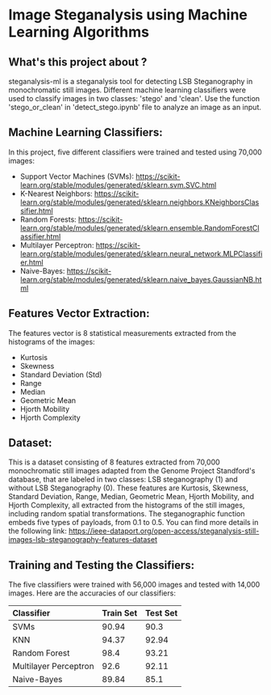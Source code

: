 # Image Steganalysis using Machine Learning Algorithms

What's this project about ?
-----------
steganalysis-ml is a steganalysis tool for detecting LSB Steganography in monochromatic still images. Different machine learning classifiers were used to classify images in two classes: 'stego' and 'clean'.
Use the function 'stego_or_clean' in 'detect_stego.ipynb' file to analyze an image as an input.

Machine Learning Classifiers:
-----------
In this project, five different classifiers were trained and tested using 70,000 images:
-   Support Vector Machines (SVMs): https://scikit-learn.org/stable/modules/generated/sklearn.svm.SVC.html
-   K-Nearest Neighbors: https://scikit-learn.org/stable/modules/generated/sklearn.neighbors.KNeighborsClassifier.html
-   Random Forests: https://scikit-learn.org/stable/modules/generated/sklearn.ensemble.RandomForestClassifier.html
-   Multilayer Perceptron: https://scikit-learn.org/stable/modules/generated/sklearn.neural_network.MLPClassifier.html
-   Naive-Bayes: https://scikit-learn.org/stable/modules/generated/sklearn.naive_bayes.GaussianNB.html

Features Vector Extraction:
-----------
The features vector is 8 statistical measurements extracted from the histograms of the images:
- Kurtosis
- Skewness
- Standard Deviation (Std)
- Range
- Median
- Geometric Mean
- Hjorth Mobility
- Hjorth Complexity

Dataset:
-----------
This is a dataset consisting of 8 features extracted from 70,000 monochromatic still images adapted from the Genome Project Standford's database, that are labeled in two classes: LSB steganography (1) and without LSB Steganography (0). These features are Kurtosis, Skewness, Standard Deviation, Range, Median, Geometric Mean, Hjorth Mobility, and Hjorth Complexity, all extracted from the histograms of the still images, including random spatial transformations. The steganographic function embeds five types of payloads, from 0.1 to 0.5.
You can find more details in the following link:
https://ieee-dataport.org/open-access/steganalysis-still-images-lsb-steganography-features-dataset

Training and Testing the Classifiers:
-----------
The five classifiers were trained with 56,000 images and tested with 14,000 images. Here are the accuracies of our classifiers:

Classifier     |   Train Set                  |   Test Set
:-      |   :-                      |    :-
SVMs       |   90.94           |   90.3
KNN       |   94.37         |   92.94
Random Forest       |   98.4                 |   93.21
Multilayer Perceptron       |   92.6                  |   92.11
Naive-Bayes      |   89.84                   |   85.1


